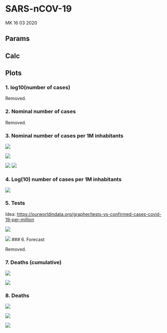 SARS-nCOV-19
================
MK
16 03 2020

## Params

## Calc

## Plots

### 1\. log10(number of cases)

Removed.

### 2\. Nominal number of cases

Removed.

### 3\. Nominal number of cases per 1M inhabitants

![](main_files/figure-gfm/unnamed-chunk-6-1.png)<!-- -->

![](main_files/figure-gfm/unnamed-chunk-7-1.png)<!-- -->

![](main_files/figure-gfm/unnamed-chunk-8-1.png)<!-- -->
![](main_files/figure-gfm/unnamed-chunk-9-1.png)<!-- -->

### 4\. Log(10) number of cases per 1M inhabitants

![](main_files/figure-gfm/unnamed-chunk-10-1.png)<!-- -->

### 5\. Tests

Idea:
<https://ourworldindata.org/grapher/tests-vs-confirmed-cases-covid-19-per-million>

![](main_files/figure-gfm/unnamed-chunk-11-1.png)<!-- -->

![](main_files/figure-gfm/unnamed-chunk-13-1.png)<!-- --> \#\#\# 6.
Forecast

Removed.

### 7\. Deaths (cumulative)

![](main_files/figure-gfm/unnamed-chunk-14-1.png)<!-- -->

![](main_files/figure-gfm/unnamed-chunk-15-1.png)<!-- -->

### 8\. Deaths

![](main_files/figure-gfm/unnamed-chunk-16-1.png)<!-- -->

![](main_files/figure-gfm/unnamed-chunk-17-1.png)<!-- -->

![](main_files/figure-gfm/unnamed-chunk-18-1.png)<!-- -->
